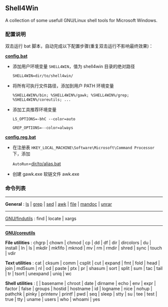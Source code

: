 ## Shell4Win

A collection of some usefull GNU/Linux shell tools for Microsoft Windows.

### 配置说明

双击运行 bat 脚本，自动完成以下配置步骤(重复双击运行不影响最终效果)：

**[config.bat](config.bat)**

* 添加用户环境变量 `SHELL4WIN`，值为 shell4win 目录的绝对路径

    `SHELL4WIN=dir/to/shell4win/`

* 将所有可执行文件路径，添加到用户 PATH 环境变量

    `%SHELL4WIN%/bin; %SHELL4WIN%/gawk; %SHELL4WIN%/grep; %SHELL4WIN%/coreutils; ...`

* 添加工具推荐环境变量

    `LS_OPTIONS=-bhC --color=auto`

    `GREP_OPTIONS=--color=always`

**[config.reg.bat](config.reg.bat)**

* 在注册表 `HKEY_LOCAL_MACHINE\Software\Microsoft\Command Processor` 下，添加

  `AutoRun`=[dir/to/alias.bat](alias.bat)

* 创建 gawk.exe 软链文件 awk.exe

### 命令列表

--------------------

**General**
: [ls](https://u-tools.com/msls)
| [grep](https://gnuwin32.sourceforge.net/packages/grep.htm)
| [sed](https://github.com/mbuilov/sed-windows)
| [awk](https://github.com/mbuilov/gawk-windows)
| [file](https://gnuwin32.sourceforge.net/packages/file.htm)
| [mandoc](https://embedeo.org/ws/doc/man_windows/)
| [unrar](https://www.rarlab.com/rar_add.htm)

--------------------

[GNU/findutils](https://gnuwin32.sourceforge.net/packages/findutils.htm)
: find
| locate
| xargs

--------------------

**[GNU/coreutils](https://gnuwin32.sourceforge.net/packages/coreutils.htm)**

**File utilities**
: chgrp
| chown
| chmod
| cp
| dd
| df
| dir
| dircolors
| du
| install
| ln
| ls
| mkdir
| mkfifo
| mknod
| mv
| rm
| rmdir
| shred
| sync
| touch
| vdir

**Text utilities**
: cat
| cksum
| comm
| csplit
| cut
| expand
| fmt
| fold
| head
| join
| md5sum
| nl
| od
| paste
| ptx
| pr
| shasum
| sort
| split
| sum
| tac
| tail
| tr
| tsort
| unexpand
| uniq
| wc

**Shell utilities**
: [
| basename
| chroot
| date
| dirname
| echo
| env
| expr
| factor
| false
| groups
| hostid
| hostname
| id
| logname
| nice
| nohup
| pathchk
| pinky
| printenv
| printf
| pwd
| seq
| sleep
| stty
| su
| tee
| test
| true
| tty
| uname
| users
| who
| whoami
| yes